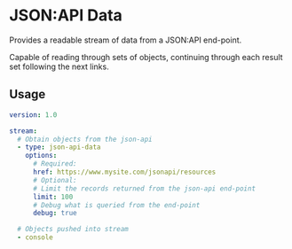 # JSON:API Data

Provides a readable stream of data from a JSON:API end-point.

Capable of reading through sets of objects, continuing through each result set following the next links.

## Usage

```yaml
version: 1.0

stream:
  # Obtain objects from the json-api
  - type: json-api-data
    options:
      # Required:
      href: https://www.mysite.com/jsonapi/resources
      # Optional:
      # Limit the records returned from the json-api end-point
      limit: 100
      # Debug what is queried from the end-point
      debug: true

  # Objects pushed into stream
  - console
```

